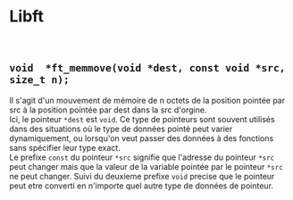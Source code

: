# Libft

<br>

## ``` void  *ft_memmove(void *dest, const void *src, size_t n); ```
Il s'agit d'un mouvement de mémoire de n octets de la position pointée par src à la position pointée par dest dans la src d'orgine.
<br>
Ici, le pointeur ` *dest ` est ` void `. Ce type de pointeurs sont souvent utilisés dans des situations où le type de données pointé peut varier dynamiquement, ou lorsqu'on veut passer des données à des fonctions sans spécifier leur type exact.
<br>
Le prefixe ` const ` du pointeur ` *src ` signifie que l'adresse du pointeur ` *src ` peut changer mais que la valeur de la variable pointée par le pointeur ` *src ` ne peut changer. Suivi du deuxieme prefixe ` void ` precise que le pointeur peut etre converti en n'importe quel autre type de données de pointeur.
